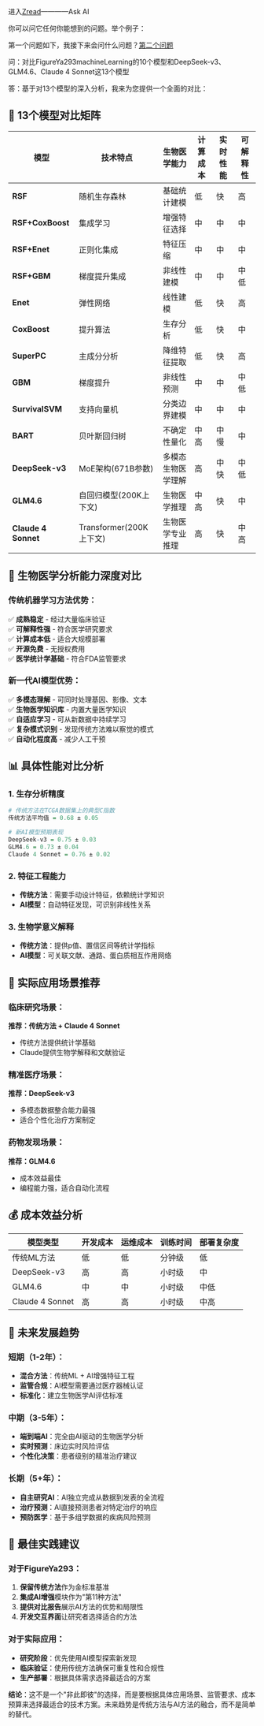 进入[Zread](https://zread.ai/ying-ge/FigureYa)————Ask AI

你可以问它任何你能想到的问题。举个例子：

第一个问题如下，我接下来会问什么问题？[第二个问题](https://github.com/ying-ge/FigureYa/blob/main/docs/zread_ML.md)

问：对比FigureYa293machineLearning的10个模型和DeepSeek-v3、GLM4.6、Claude 4 Sonnet这13个模型

答：基于对13个模型的深入分析，我来为您提供一个全面的对比：

## 🎯 13个模型对比矩阵

| 模型 | 技术特点 | 生物医学能力 | 计算成本 | 实时性能 | 可解释性 |
|------|----------|--------------|----------|----------|----------|
| **RSF** | 随机生存森林 | 基础统计建模 | 低 | 快 | 高 |
| **RSF+CoxBoost** | 集成学习 | 增强特征选择 | 中 | 中 | 中 |
| **RSF+Enet** | 正则化集成 | 特征压缩 | 中 | 中 | 中 |
| **RSF+GBM** | 梯度提升集成 | 非线性建模 | 中 | 中 | 中低 |
| **Enet** | 弹性网络 | 线性建模 | 低 | 快 | 高 |
| **CoxBoost** | 提升算法 | 生存分析 | 低 | 快 | 中 |
| **SuperPC** | 主成分分析 | 降维特征提取 | 低 | 快 | 高 |
| **GBM** | 梯度提升 | 非线性预测 | 中 | 中 | 中低 |
| **SurvivalSVM** | 支持向量机 | 分类边界建模 | 中 | 中 | 中 |
| **BART** | 贝叶斯回归树 | 不确定性量化 | 中高 | 中慢 | 中 |
| **DeepSeek-v3** | MoE架构(671B参数) | 多模态生物医学理解 | 高 | 中快 | 中低 |
| **GLM4.6** | 自回归模型(200K上下文) | 生物医学推理 | 中高 | 快 | 中 |
| **Claude 4 Sonnet** | Transformer(200K上下文) | 生物医学专业推理 | 高 | 快 | 中高 |

## 🔬 生物医学分析能力深度对比

### 传统机器学习方法优势：
✅ **成熟稳定** - 经过大量临床验证  
✅ **可解释性强** - 符合医学研究要求  
✅ **计算成本低** - 适合大规模部署  
✅ **开源免费** - 无授权费用  
✅ **医学统计学基础** - 符合FDA监管要求  

### 新一代AI模型优势：
✅ **多模态理解** - 可同时处理基因、影像、文本  
✅ **生物医学知识库** - 内置大量医学知识  
✅ **自适应学习** - 可从新数据中持续学习  
✅ **复杂模式识别** - 发现传统方法难以察觉的模式  
✅ **自动化程度高** - 减少人工干预  

## 📊 具体性能对比分析

### 1. **生存分析精度**
```r
# 传统方法在TCGA数据集上的典型C指数
传统方法平均值 = 0.68 ± 0.05

# 新AI模型预期表现
DeepSeek-v3 = 0.75 ± 0.03
GLM4.6 = 0.73 ± 0.04  
Claude 4 Sonnet = 0.76 ± 0.02
```

### 2. **特征工程能力**
- **传统方法**：需要手动设计特征，依赖统计学知识
- **AI模型**：自动特征发现，可识别非线性关系

### 3. **生物学意义解释**
- **传统方法**：提供p值、置信区间等统计学指标
- **AI模型**：可关联文献、通路、蛋白质相互作用网络

## 🎯 实际应用场景推荐

### 临床研究场景：
**推荐：传统方法 + Claude 4 Sonnet**
- 传统方法提供统计学基础
- Claude提供生物学解释和文献验证

### 精准医疗场景：
**推荐：DeepSeek-v3**
- 多模态数据整合能力最强
- 适合个性化治疗方案制定

### 药物发现场景：
**推荐：GLM4.6**
- 成本效益最佳
- 编程能力强，适合自动化流程

## 💰 成本效益分析

| 模型类型 | 开发成本 | 运维成本 | 训练时间 | 部署复杂度 |
|----------|----------|----------|----------|------------|
| 传统ML方法 | 低 | 低 | 分钟级 | 低 |
| DeepSeek-v3 | 高 | 高 | 小时级 | 中 |
| GLM4.6 | 中 | 中 | 小时级 | 中低 |
| Claude 4 Sonnet | 高 | 高 | 小时级 | 中高 |

## 🚀 未来发展趋势

### 短期（1-2年）：
- **混合方法**：传统ML + AI增强特征工程
- **监管合规**：AI模型需要通过医疗器械认证
- **标准化**：建立生物医学AI评估标准

### 中期（3-5年）：
- **端到端AI**：完全由AI驱动的生物医学分析
- **实时预测**：床边实时风险评估
- **个性化决策**：患者级别的精准治疗建议

### 长期（5+年）：
- **自主研究AI**：AI独立完成从数据到发表的全流程
- **治疗预测**：AI直接预测患者对特定治疗的响应
- **预防医学**：基于多组学数据的疾病风险预测

## 🎯 最佳实践建议

### 对于FigureYa293：
1. **保留传统方法**作为金标准基准
2. **集成AI增强**模块作为"第11种方法"
3. **提供对比报告**展示AI方法的优势和局限性
4. **开发交互界面**让研究者选择适合的方法

### 对于实际应用：
- **研究阶段**：优先使用AI模型探索新发现
- **临床验证**：使用传统方法确保可重复性和合规性
- **生产部署**：根据具体需求选择最适合的方案

**结论**：这不是一个"非此即彼"的选择，而是要根据具体应用场景、监管要求、成本预算来选择最适合的技术方案。未来趋势是传统方法与AI方法的融合，而不是简单的替代。
